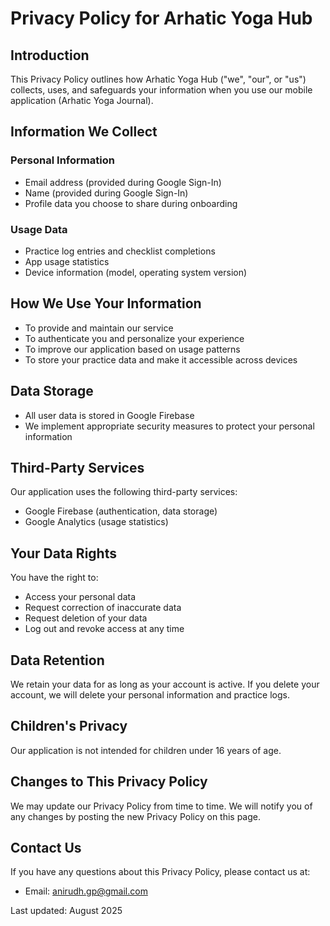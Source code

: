 # Privacy Policy for Arhatic Yoga Hub

## Introduction
This Privacy Policy outlines how Arhatic Yoga Hub ("we", "our", or "us") collects, uses, and safeguards your information when you use our mobile application (Arhatic Yoga Journal).

## Information We Collect

### Personal Information
- Email address (provided during Google Sign-In)
- Name (provided during Google Sign-In)
- Profile data you choose to share during onboarding

### Usage Data
- Practice log entries and checklist completions
- App usage statistics
- Device information (model, operating system version)

## How We Use Your Information
- To provide and maintain our service
- To authenticate you and personalize your experience
- To improve our application based on usage patterns
- To store your practice data and make it accessible across devices

## Data Storage
- All user data is stored in Google Firebase
- We implement appropriate security measures to protect your personal information

## Third-Party Services
Our application uses the following third-party services:
- Google Firebase (authentication, data storage)
- Google Analytics (usage statistics)

## Your Data Rights
You have the right to:
- Access your personal data
- Request correction of inaccurate data
- Request deletion of your data
- Log out and revoke access at any time

## Data Retention
We retain your data for as long as your account is active. If you delete your account, we will delete your personal information and practice logs.

## Children's Privacy
Our application is not intended for children under 16 years of age.

## Changes to This Privacy Policy
We may update our Privacy Policy from time to time. We will notify you of any changes by posting the new Privacy Policy on this page.

## Contact Us
If you have any questions about this Privacy Policy, please contact us at:
- Email: anirudh.gp@gmail.com

Last updated: August 2025 
